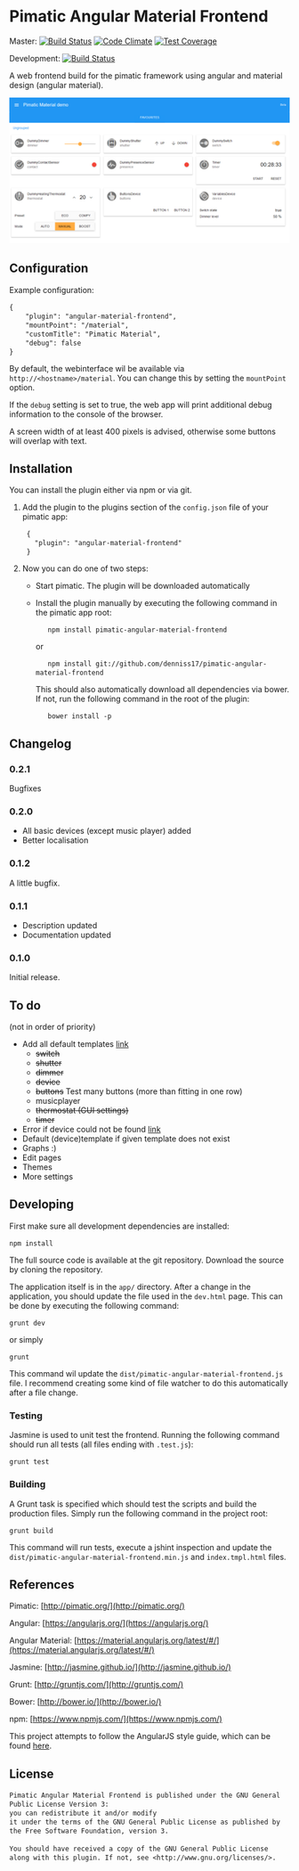 # Pimatic Angular Material Frontend

Master:
[![Build Status](https://travis-ci.org/denniss17/pimatic-angular-material-frontend.svg?branch=master)](https://travis-ci.org/denniss17/pimatic-angular-material-frontend)
[![Code Climate](https://codeclimate.com/github/denniss17/pimatic-angular-material-frontend/badges/gpa.svg)](https://codeclimate.com/github/denniss17/pimatic-angular-material-frontend)
[![Test Coverage](https://codeclimate.com/github/denniss17/pimatic-angular-material-frontend/badges/coverage.svg)](https://codeclimate.com/github/denniss17/pimatic-angular-material-frontend/coverage)

Development:
[![Build Status](https://travis-ci.org/denniss17/pimatic-angular-material-frontend.svg?branch=develop)](https://github.com/denniss17/pimatic-angular-material-frontend/tree/develop)

A web frontend build for the pimatic framework using angular and material design (angular material).

![](screenshot.png)

## Configuration
Example configuration:
	
	{
      	"plugin": "angular-material-frontend",
		"mountPoint": "/material",
		"customTitle": "Pimatic Material",
		"debug": false
    }

By default, the webinterface wil be available via `http://<hostname>/material`. You can change this by setting the `mountPoint` option.

If the `debug` setting is set to true, the web app will print additional debug information to the console of the browser.

A screen width of at least 400 pixels is advised, otherwise some buttons will overlap with text.

## Installation
You can install the plugin either via npm or via git.

1. Add the plugin to the plugins section of the `config.json` file of your pimatic app:

	    {
	      "plugin": "angular-material-frontend"
	    }

2. Now you can do one of two steps:
   - Start pimatic. The plugin will be downloaded automatically
   - Install the plugin manually by executing the following command in the pimatic app root:

    		npm install pimatic-angular-material-frontend

		or

			npm install git://github.com/denniss17/pimatic-angular-material-frontend

		This should also automatically download all dependencies via bower. If not, run the following command in the root of the plugin:

    		bower install -p

## Changelog

### 0.2.1
Bugfixes

### 0.2.0
- All basic devices (except music player) added
- Better localisation

### 0.1.2
A little bugfix.

### 0.1.1
- Description updated
- Documentation updated

### 0.1.0
Initial release.

## To do
(not in order of priority)

- Add all default templates [link](https://github.com/pimatic/pimatic-mobile-frontend/blob/master/app/views/pages/index.jade)
	- ~~switch~~
	- ~~shutter~~
	- ~~dimmer~~
	- ~~device~~
	- ~~buttons~~ Test many buttons (more than fitting in one row)
    - musicplayer
	- ~~thermostat (GUI settings)~~
	- ~~timer~~
- Error if device could not be found [link](https://github.com/pimatic/pimatic-mobile-frontend/blob/master/app/pages/index-items.coffee#L58)
- Default (device)template if given template does not exist
- Graphs :)
- Edit pages
- Themes
- More settings

## Developing
First make sure all development dependencies are installed:

	npm install

The full source code is available at the git repository. Download the source by cloning the repository.

The application itself is in the `app/` directory. After a change in the application, you should update the file used in the `dev.html` page. This can be done by executing the following command:

	grunt dev

or simply

	grunt

This command wil update the `dist/pimatic-angular-material-frontend.js` file. I recommend creating some kind of file watcher to do this automatically after a file change.

### Testing
Jasmine is used to unit test the frontend. Running the following command should run all tests (all files ending with `.test.js`):

    grunt test

### Building
A Grunt task is specified which should test the scripts and build the production files. Simply run the following command in the project root:

    grunt build

This command will run tests, execute a jshint inspection and update the `dist/pimatic-angular-material-frontend.min.js` and `index.tmpl.html` files.

## References
Pimatic: [http://pimatic.org/](http://pimatic.org/)

Angular: [https://angularjs.org/](https://angularjs.org/)

Angular Material: [https://material.angularjs.org/latest/#/](https://material.angularjs.org/latest/#/)

Jasmine: [http://jasmine.github.io/](http://jasmine.github.io/)

Grunt: [http://gruntjs.com/](http://gruntjs.com/)

Bower: [http://bower.io/](http://bower.io/)

npm: [https://www.npmjs.com/](https://www.npmjs.com/)

This project attempts to follow the AngularJS style guide, which can be found [here](https://github.com/mgechev/angularjs-style-guide).

## License

	Pimatic Angular Material Frontend is published under the GNU General Public License Version 3:
	you can redistribute it and/or modify
	it under the terms of the GNU General Public License as published by
	the Free Software Foundation, version 3.
	
	You should have received a copy of the GNU General Public License
	along with this plugin. If not, see <http://www.gnu.org/licenses/>.
